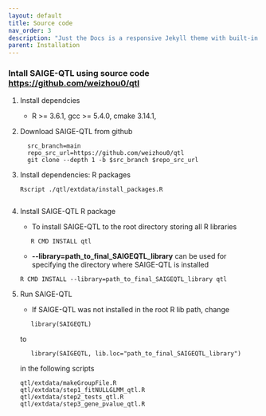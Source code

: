```yaml
---
layout: default
title: Source code
nav_order: 3
description: "Just the Docs is a responsive Jekyll theme with built-in search that is easily customizable and hosted on GitHub Pages."
parent: Installation
---
```


### Intall SAIGE-QTL using source code https://github.com/weizhou0/qtl

1. Install dependcies 

     * R >= 3.6.1, gcc >= 5.4.0, cmake 3.14.1,
    
2. Download SAIGE-QTL from github

     ```
       src_branch=main
       repo_src_url=https://github.com/weizhou0/qtl
       git clone --depth 1 -b $src_branch $repo_src_url	
     ```

3. Install dependencies: R packages

     ```
	Rscript ./qtl/extdata/install_packages.R
        
     ```

4. Install SAIGE-QTL R package

     * To install SAIGE-QTL to the root directory storing all R libraries
     ```
        R CMD INSTALL qtl
     ```

     * **--library=path_to_final_SAIGEQTL_library** can be used for specifying the directory where SAIGE-QTL is installed 
     ```
	R CMD INSTALL --library=path_to_final_SAIGEQTL_library qtl
     ```

5. Run SAIGE-QTL
     * If SAIGE-QTL was not installed in the root R lib path, change 

     ```
        library(SAIGEQTL)
     ```
     to      
     ```
        library(SAIGEQTL, lib.loc="path_to_final_SAIGEQTL_library")
     ```

     in the following scripts

    ```
    qtl/extdata/makeGroupFile.R
    qtl/extdata/step1_fitNULLGLMM_qtl.R
    qtl/extdata/step2_tests_qtl.R
    qtl/extdata/step3_gene_pvalue_qtl.R
    ```

